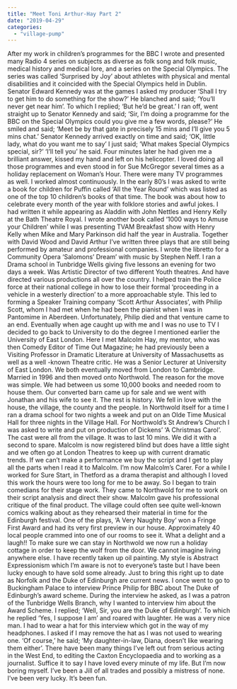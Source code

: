 ```yaml
---
title: "Meet Toni Arthur-Hay Part 2"
date: "2019-04-29"
categories: 
  - "village-pump"
---
```


After my work in children’s programmes for the BBC I wrote and presented many Radio 4 series on subjects as diverse as folk song and folk music, medical history and medical lore, and a series on the Special Olympics. The series was called ‘Surprised by Joy’ about athletes with physical and mental disabilities and it coincided with the Special Olympics held in Dublin. Senator Edward Kennedy was at the games I asked my producer ‘Shall I try to get him to do something for the show?’ He blanched and said; ‘You’ll never get near him’. To which I replied; ‘But he’d be great.’ I ran off, went straight up to Senator Kennedy and said; ‘Sir, I’m doing a programme for the BBC on the Special Olympics could you give me a few words, please?’ He smiled and said; ‘Meet be by that gate in precisely 15 mins and I’ll give you 5 mins chat.’ Senator Kennedy arrived exactly on time and said; ‘OK, little lady, what do you want me to say’ I just said; ’What makes Special Olympics special, sir?’ ‘I’ll tell you’ he said. Four minutes later he had given me a brilliant answer, kissed my hand and left on his helicopter. I loved doing all those programmes and even stood in for Sue McGregor several times as a holiday replacement on Woman’s Hour. There were many TV programmes as well. I worked almost continuously. In the early 80’s I was asked to write a book for children for Puffin called ‘All the Year Round’ which was listed as one of the top 10 children’s books of that time. The book was about how to celebrate every month of the year with folklore stories and awful jokes. I had written it while appearing as Aladdin with John Nettles and Henry Kelly at the Bath Theatre Royal. I wrote another book called ‘1000 ways to Amuse your Children’ while I was presenting TVAM Breakfast show with Henry Kelly when Mike and Mary Parkinson did half the year in Australia. Together with David Wood and David Arthur I’ve written three plays that are still being performed by amateur and professional companies. I wrote the libretto for a Community Opera ‘Salomons’ Dream’ with music by Stephen Neff. I ran a Drama school in Tunbridge Wells giving five lessons an evening for two days a week. Was Artistic Director of two different Youth theatres. And have directed various productions all over the country. I helped train the Police force at their national college in how to lose their formal ‘proceeding in a vehicle in a westerly direction’ to a more approachable style. This led to forming a Speaker Training company ‘Scott Arthur Associates’, with Philip Scott, whom I had met when he had been the pianist when I was in Pantomime in Aberdeen. Unfortunately, Philip died and that venture came to an end. Eventually when age caught up with me and I was no use to TV I decided to go back to University to do the degree I mentioned earlier the University of East London. Here I met Malcolm Hay, my mentor, who was then Comedy Editor of Time Out Magazine; he had previously been a Visiting Professor in Dramatic Literature at University of Massachusetts as well as a well -known Theatre critic. He was a Senior Lecturer at University of East London. We both eventually moved from London to Cambridge. Married in 1996 and then moved onto Northwold. The reason for the move was simple. We had between us some 10,000 books and needed room to house them. Our converted barn came up for sale and we went with Jonathan and his wife to see it. The rest is history. We fell in love with the house, the village, the county and the people. In Northwold itself for a time I ran a drama school for two nights a week and put on an Olde Time Musical Hall for three nights in the Village Hall. For Northwold’s St Andrew’s Church I was asked to write and put on production of Dickens’ ‘A Christmas Carol’. The cast were all from the village. It was to last 10 mins. We did it with a second to spare. Malcolm is now registered blind but does have a little sight and we often go at London Theatres to keep up with current dramatic trends. If we can’t make a performance we buy the script and I get to play all the parts when I read it to Malcolm. I’m now Malcolm’s Carer. For a while I worked for Sure Start, in Thetford as a drama therapist and although I loved this work the hours were too long for me to be away. So I began to train comedians for their stage work. They came to Northwold for me to work on their script analysis and direct their show. Malcolm gave his professional critique of the final product. The village could often see quite well-known comics walking about as they rehearsed their material in time for the Edinburgh festival. One of the plays, ‘A Very Naughty Boy’ won a Fringe First Award and had its very first preview in our house. Approximately 40 local people crammed into one of our rooms to see it. What a delight and a laugh!! To make sure we can stay in Northwold we now run a holiday cottage in order to keep the wolf from the door. We cannot imagine living anywhere else. I have recently taken up oil painting. My style is Abstract Expressionism which I’m aware is not to everyone’s taste but I have been lucky enough to have sold some already. Just to bring this right up to date as Norfolk and the Duke of Edinburgh are current news. I once went to go to Buckingham Palace to interview Prince Philip for BBC about The Duke of Edinburgh’s award scheme. During the interview he asked, as I was a patron of the Tunbridge Wells Branch, why I wanted to interview him about the Award Scheme. I replied; ‘Well, Sir, you are the Duke of Edinburgh’. To which he replied ‘Yes, I suppose I am’ and roared with laughter. He was a very nice man. I had to wear a hat for this interview which got in the way of my headphones. I asked if I may remove the hat as I was not used to wearing one. ‘Of course,’ he said; ‘My daughter-in-law, Diana, doesn’t like wearing them either’. There have been many things I’ve left out from serious acting in the West End, to editing the Caxton Encyclopaedia and to working as a journalist. Suffice it to say I have loved every minute of my life. But I’m now boring myself. I’ve been a Jill of all trades and possibly a mistress of none. I’ve been very lucky. It’s been fun.
